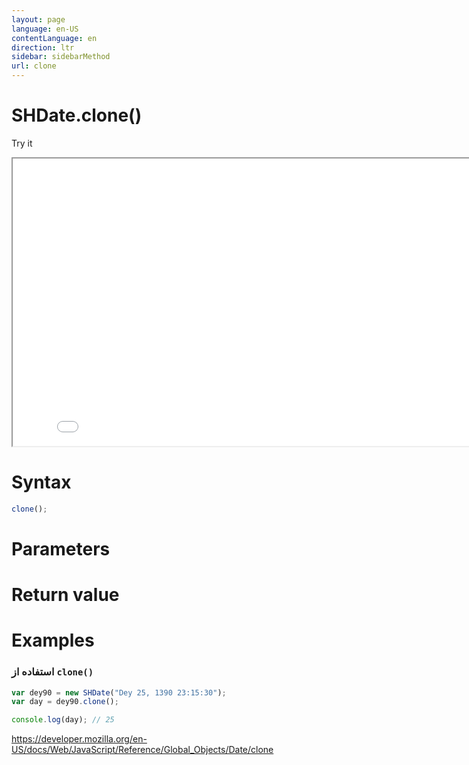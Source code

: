 ```yaml
---
layout: page
language: en-US
contentLanguage: en
direction: ltr
sidebar: sidebarMethod
url: clone
---
```


# SHDate.clone()

Try it

<iframe style="width: 830px; height: 460px;" src="/SHDateTime-js/examples/live.html?function=clone" title="MDN Web Docs Interactive Example" loading="lazy"></iframe>
<br/>

# Syntax

```js
clone();
```

# Parameters

# Return value

# Examples

### استفاده از <code dir="ltr">clone()</code>

```js
var dey90 = new SHDate("Dey 25, 1390 23:15:30");
var day = dey90.clone();

console.log(day); // 25
```

https://developer.mozilla.org/en-US/docs/Web/JavaScript/Reference/Global_Objects/Date/clone
